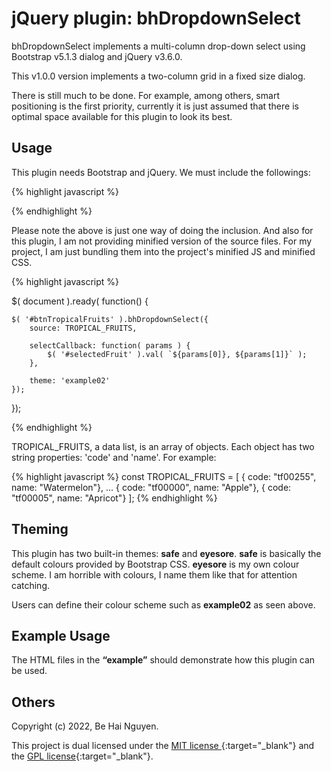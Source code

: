 # jQuery plugin: bhDropdownSelect
bhDropdownSelect implements a multi-column drop-down select 
using Bootstrap v5.1.3 dialog and jQuery v3.6.0.

This v1.0.0 version implements a two-column grid in a fixed
size dialog.

There is still much to be done. For example, among others, 
smart positioning is the first priority, currently it is just 
assumed that there is optimal space available for this plugin 
to look its best.

## Usage

This plugin needs Bootstrap and jQuery. We must include the followings:

{% highlight javascript %}
<!-- Bootstrap 5.1.3 and jQuery 3.6.0. -->
<link href="https://cdn.jsdelivr.net/npm/bootstrap@5.1.3/dist/css/bootstrap.min.css" rel="stylesheet" integrity="sha384-1BmE4kWBq78iYhFldvKuhfTAU6auU8tT94WrHftjDbrCEXSU1oBoqyl2QvZ6jIW3" crossorigin="anonymous">
<script src="https://code.jquery.com/jquery-3.6.0.min.js" integrity="sha256-/xUj+3OJU5yExlq6GSYGSHk7tPXikynS7ogEvDej/m4=" crossorigin="anonymous"></script>
<script src="https://cdn.jsdelivr.net/npm/bootstrap@5.1.3/dist/js/bootstrap.bundle.min.js" integrity="sha384-ka7Sk0Gln4gmtz2MlQnikT1wXgYsOg+OMhuP+IlRH9sENBO0LRn5q+8nbTov4+1p" crossorigin="anonymous"></script>

<!-- jQuery plugin bhDropdownSelect's CSS and JS. --->
<link href="https://cdn.jsdelivr.net/gh/behai-nguyen/jquery-bhdropdownselect@main/src/bhDropdownSelect.css" rel="stylesheet">
<script src="https://cdn.jsdelivr.net/gh/behai-nguyen/jquery-bhdropdownselect@main/src/bhDropdownSelect.js"></script>
{% endhighlight %}

Please note the above is just one way of doing the inclusion. And also for 
this plugin, I am not providing minified version of the source files. For 
my project, I am just bundling them into the project's minified JS and 
minified CSS.

{% highlight javascript %}

$( document ).ready( function() {

	$( '#btnTropicalFruits' ).bhDropdownSelect({ 
		source: TROPICAL_FRUITS,
		
		selectCallback: function( params ) {
			$( '#selectedFruit' ).val( `${params[0]}, ${params[1]}` );
		},
		  
		theme: 'example02'			
	});
});

{% endhighlight %}

TROPICAL_FRUITS, a data list, is an array of objects. 
Each object has two string properties: 'code' and 'name'. 
For example:

{% highlight javascript %}
const TROPICAL_FRUITS = [
	{ code: "tf00255", name: "Watermelon"},
	...
	{ code: "tf00000", name: "Apple"},
	{ code: "tf00005", name: "Apricot"}	
];
{% endhighlight %}

## Theming

This plugin has two built-in themes: **safe** and **eyesore**. **safe**
is basically the default colours provided by Bootstrap CSS. **eyesore**
is my own colour scheme. I am horrible with colours, I name them like
that for attention catching.

Users can define their colour scheme such as **example02** as seen above.

## Example Usage

The HTML files in the **“example”** should demonstrate how this plugin 
can be used.

## Others

Copyright (c) 2022, Be Hai Nguyen.

This project is dual licensed under the
[ MIT license ](http://www.opensource.org/licenses/mit-license.php){:target="_blank"}
and the [ GPL license](http://www.gnu.org/licenses/gpl.html){:target="_blank"}.
